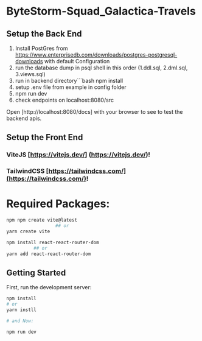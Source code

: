 # ByteStorm-Squad_Galactica-Travels

## Setup the Back End

1. Install PostGres from https://www.enterprisedb.com/downloads/postgres-postgresql-downloads with default Configuration
2. run the database dump in psql shell in this order (1.ddl.sql, 2.dml.sql, 3.views.sql)
3. run in backend directory```bash
npm install 
4. setup .env file from example in config folder
5. npm run dev
6. check endpoints on localhost:8080/src

Open [http://localhost:8080/docs] with your browser to see to test the backend apis.

## Setup the Front End

### ViteJS [https://vitejs.dev/] (https://vitejs.dev/)!

### TailwindCSS [https://tailwindcss.com/](https://tailwindcss.com/)!

# Required Packages:

```bash
npm npm create vite@latest
                  ## or
yarn create vite

npm install react-react-router-dom
          ## or
yarn add react-react-router-dom
```

## Getting Started

First, run the development server:

```bash
npm install
# or
yarn instll

# and Now:

npm run dev
